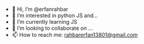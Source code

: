 - 👋 Hi, I’m @erfanrahbar
- 👀 I’m interested in python JS and...
- 🌱 I’m currently learning JS
- 💞️ I’m looking to collaborate on ...
- 📫 How to reach me: rahbarerfan13801@gmail.com

<!---
erfanrahbar/erfanrahbar is a ✨ special ✨ repository because its `README.md` (this file) appears on your GitHub profile.
You can click the Preview link to take a look at your changes.
--->
